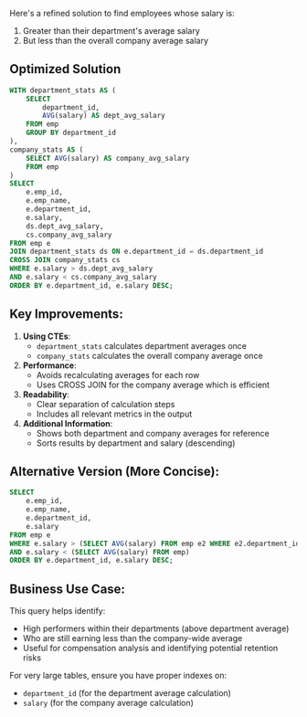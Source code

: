 Here's a refined solution to find employees whose salary is:

1. Greater than their department's average salary
2. But less than the overall company average salary

## Optimized Solution

```SQL
WITH department_stats AS (
    SELECT
        department_id,
        AVG(salary) AS dept_avg_salary
    FROM emp
    GROUP BY department_id
),
company_stats AS (
    SELECT AVG(salary) AS company_avg_salary
    FROM emp
)
SELECT
    e.emp_id,
    e.emp_name,
    e.department_id,
    e.salary,
    ds.dept_avg_salary,
    cs.company_avg_salary
FROM emp e
JOIN department_stats ds ON e.department_id = ds.department_id
CROSS JOIN company_stats cs
WHERE e.salary > ds.dept_avg_salary
AND e.salary < cs.company_avg_salary
ORDER BY e.department_id, e.salary DESC;
```

## Key Improvements:

1. **Using CTEs**:
    - `department_stats` calculates department averages once
    - `company_stats` calculates the overall company average once
2. **Performance**:
    - Avoids recalculating averages for each row
    - Uses CROSS JOIN for the company average which is efficient
3. **Readability**:
    - Clear separation of calculation steps
    - Includes all relevant metrics in the output
4. **Additional Information**:
    - Shows both department and company averages for reference
    - Sorts results by department and salary (descending)

## Alternative Version (More Concise):

```SQL
SELECT
    e.emp_id,
    e.emp_name,
    e.department_id,
    e.salary
FROM emp e
WHERE e.salary > (SELECT AVG(salary) FROM emp e2 WHERE e2.department_id = e.department_id)
AND e.salary < (SELECT AVG(salary) FROM emp)
ORDER BY e.department_id, e.salary DESC;
```

## Business Use Case:

This query helps identify:

- High performers within their departments (above department average)
- Who are still earning less than the company-wide average
- Useful for compensation analysis and identifying potential retention risks

For very large tables, ensure you have proper indexes on:

- `department_id` (for the department average calculation)
- `salary` (for the company average calculation)